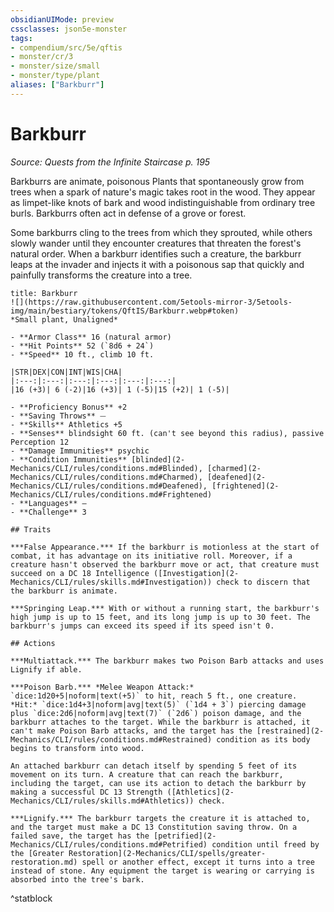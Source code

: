 ```yaml
---
obsidianUIMode: preview
cssclasses: json5e-monster
tags:
- compendium/src/5e/qftis
- monster/cr/3
- monster/size/small
- monster/type/plant
aliases: ["Barkburr"]
---
```

# Barkburr
*Source: Quests from the Infinite Staircase p. 195*  

Barkburrs are animate, poisonous Plants that spontaneously grow from trees when a spark of nature's magic takes root in the wood. They appear as limpet-like knots of bark and wood indistinguishable from ordinary tree burls. Barkburrs often act in defense of a grove or forest.

Some barkburrs cling to the trees from which they sprouted, while others slowly wander until they encounter creatures that threaten the forest's natural order. When a barkburr identifies such a creature, the barkburr leaps at the invader and injects it with a poisonous sap that quickly and painfully transforms the creature into a tree.

```ad-statblock
title: Barkburr
![](https://raw.githubusercontent.com/5etools-mirror-3/5etools-img/main/bestiary/tokens/QftIS/Barkburr.webp#token)
*Small plant, Unaligned*

- **Armor Class** 16 (natural armor)
- **Hit Points** 52 (`8d6 + 24`)
- **Speed** 10 ft., climb 10 ft.

|STR|DEX|CON|INT|WIS|CHA|
|:---:|:---:|:---:|:---:|:---:|:---:|
|16 (+3)| 6 (-2)|16 (+3)| 1 (-5)|15 (+2)| 1 (-5)|

- **Proficiency Bonus** +2
- **Saving Throws** ⏤
- **Skills** Athletics +5
- **Senses** blindsight 60 ft. (can't see beyond this radius), passive Perception 12
- **Damage Immunities** psychic
- **Condition Immunities** [blinded](2-Mechanics/CLI/rules/conditions.md#Blinded), [charmed](2-Mechanics/CLI/rules/conditions.md#Charmed), [deafened](2-Mechanics/CLI/rules/conditions.md#Deafened), [frightened](2-Mechanics/CLI/rules/conditions.md#Frightened)
- **Languages** —
- **Challenge** 3

## Traits

***False Appearance.*** If the barkburr is motionless at the start of combat, it has advantage on its initiative roll. Moreover, if a creature hasn't observed the barkburr move or act, that creature must succeed on a DC 18 Intelligence ([Investigation](2-Mechanics/CLI/rules/skills.md#Investigation)) check to discern that the barkburr is animate.

***Springing Leap.*** With or without a running start, the barkburr's high jump is up to 15 feet, and its long jump is up to 30 feet. The barkburr's jumps can exceed its speed if its speed isn't 0.

## Actions

***Multiattack.*** The barkburr makes two Poison Barb attacks and uses Lignify if able.

***Poison Barb.*** *Melee Weapon Attack:* `dice:1d20+5|noform|text(+5)` to hit, reach 5 ft., one creature. *Hit:* `dice:1d4+3|noform|avg|text(5)` (`1d4 + 3`) piercing damage plus `dice:2d6|noform|avg|text(7)` (`2d6`) poison damage, and the barkburr attaches to the target. While the barkburr is attached, it can't make Poison Barb attacks, and the target has the [restrained](2-Mechanics/CLI/rules/conditions.md#Restrained) condition as its body begins to transform into wood.

An attached barkburr can detach itself by spending 5 feet of its movement on its turn. A creature that can reach the barkburr, including the target, can use its action to detach the barkburr by making a successful DC 13 Strength ([Athletics](2-Mechanics/CLI/rules/skills.md#Athletics)) check.

***Lignify.*** The barkburr targets the creature it is attached to, and the target must make a DC 13 Constitution saving throw. On a failed save, the target has the [petrified](2-Mechanics/CLI/rules/conditions.md#Petrified) condition until freed by the [Greater Restoration](2-Mechanics/CLI/spells/greater-restoration.md) spell or another effect, except it turns into a tree instead of stone. Any equipment the target is wearing or carrying is absorbed into the tree's bark.
```
^statblock